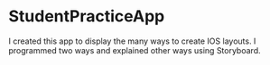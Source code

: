 # StudentPracticeApp
I created this app to display the many ways to create IOS layouts. I programmed two ways and explained other ways using Storyboard.
